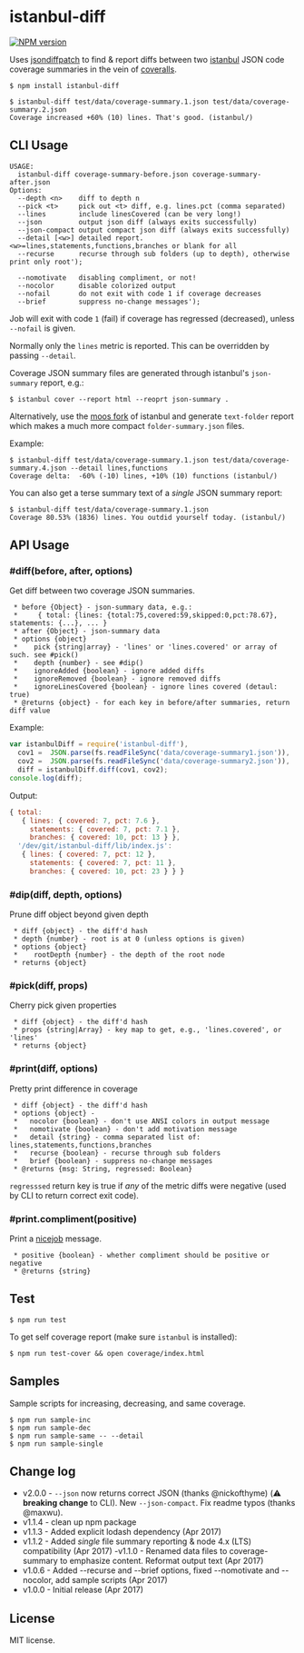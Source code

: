 istanbul-diff
=============

[![NPM version](https://img.shields.io/npm/v/wordpos.svg)](https://www.npmjs.com/package/istanbul-diff)

Uses [jsondiffpatch](https://github.com/benjamine/jsondiffpatch)
to find & report diffs between two [istanbul](https://github.com/gotwarlost/istanbul) JSON 
code coverage summaries in the vein of [coveralls](https://coveralls.io/).

```shell
$ npm install istanbul-diff
```
```shell
$ istanbul-diff test/data/coverage-summary.1.json test/data/coverage-summary.2.json
Coverage increased +60% (10) lines. That's good. (istanbul/)
```

## CLI Usage
```
USAGE:
  istanbul-diff coverage-summary-before.json coverage-summary-after.json
Options:
  --depth <n>    diff to depth n
  --pick <t>     pick out <t> diff, e.g. lines.pct (comma separated)
  --lines        include linesCovered (can be very long!)
  --json         output json diff (always exits successfully)
  --json-compact output compact json diff (always exits successfully)
  --detail [<w>] detailed report. <w>=lines,statements,functions,branches or blank for all
  --recurse      recurse through sub folders (up to depth), otherwise print only root');

  --nomotivate   disabling compliment, or not!
  --nocolor      disable colorized output
  --nofail       do not exit with code 1 if coverage decreases
  --brief        suppress no-change messages');
```
Job will exit with code `1` (fail) if coverage has regressed (decreased), unless `--nofail` is given. 

Normally only the `lines` metric is reported.  This can be overridden by passing `--detail`.

Coverage JSON summary files are generated through istanbul's `json-summary` report, e.g.:
```shell
$ istanbul cover --report html --reoprt json-summary .
```
Alternatively, use the [moos fork](https://www.npmjs.com/package/istanbul-moos) of istanbul and generate 
`text-folder` report which makes a much more compact `folder-summary.json` files.

Example:
```shell
$ istanbul-diff test/data/coverage-summary.1.json test/data/coverage-summary.4.json --detail lines,functions
Coverage delta:  -60% (-10) lines, +10% (10) functions (istanbul/)
```

You can also get a terse summary text of a _single_ JSON summary report:
 ```shell
$ istanbul-diff test/data/coverage-summary.1.json
Coverage 80.53% (1836) lines. You outdid yourself today. (istanbul/)
```

## API Usage
### #diff(before, after, options)
Get diff between two coverage JSON summaries.
```
 * before {Object} - json-summary data, e.g.:
 *     { total: {lines: {total:75,covered:59,skipped:0,pct:78.67}, statements: {...}, ... }
 * after {Object} - json-summary data
 * options {object}
 *    pick {string|array} - 'lines' or 'lines.covered' or array of such. see #pick()
 *    depth {number} - see #dip()
 *    ignoreAdded {boolean} - ignore added diffs
 *    ignoreRemoved {boolean} - ignore removed diffs
 *    ignoreLinesCovered {boolean} - ignore lines covered (detaul: true)
 * @returns {object} - for each key in before/after summaries, return diff value
```
Example:
```js
var istanbulDiff = require('istanbul-diff'),
  cov1 =  JSON.parse(fs.readFileSync('data/coverage-summary1.json')),
  cov2 =  JSON.parse(fs.readFileSync('data/coverage-summary2.json')),
  diff = istanbulDiff.diff(cov1, cov2);
console.log(diff);
```
Output:
```js
{ total:
   { lines: { covered: 7, pct: 7.6 },
     statements: { covered: 7, pct: 7.1 },
     branches: { covered: 10, pct: 13 } },
  '/dev/git/istanbul-diff/lib/index.js':
   { lines: { covered: 7, pct: 12 },
     statements: { covered: 7, pct: 11 },
     branches: { covered: 10, pct: 23 } } }
```

### #dip(diff, depth, options)
Prune diff object beyond given depth
```
 * diff {object} - the diff'd hash
 * depth {number} - root is at 0 (unless options is given)
 * options {object}
 *    rootDepth {number} - the depth of the root node
 * returns {object}
```

### #pick(diff, props)
Cherry pick given properties
```
 * diff {object} - the diff'd hash
 * props {string|Array} - key map to get, e.g., 'lines.covered', or 'lines'
 * returns {object}
```

### #print(diff, options)
Pretty print difference in coverage
```
 * diff {object} - the diff'd hash
 * options {object} - 
 *   nocolor {boolean} - don't use ANSI colors in output message
 *   nomotivate {boolean} - don't add motivation message
 *   detail {string} - comma separated list of: lines,statements,functions,branches
 *   recurse {boolean} - recurse through sub folders
 *   brief {boolean} - suppress no-change messages
 * @returns {msg: String, regressed: Boolean} 
```
`regresssed` return key is true if _any_ of the metric diffs were negative (used by CLI to return correct exit code).

### #print.compliment(positive)
Print a [nicejob](https://github.com/moos/nicejob) message.
```
 * positive {boolean} - whether compliment should be positive or negative 
 * @returns {string} 
```

## Test
```shell
$ npm run test 
```

To get self coverage report (make sure `istanbul` is installed):
```shell
$ npm run test-cover && open coverage/index.html 
```

## Samples
Sample scripts for increasing, decreasing, and same coverage.
```shell
$ npm run sample-inc
$ npm run sample-dec
$ npm run sample-same -- --detail
$ npm run sample-single
```
## Change log
- v2.0.0 - `--json` now returns correct JSON (thanks @nickofthyme) (:warning: **breaking change** to CLI).  New `--json-compact`.  Fix readme typos (thanks @maxwu). 
- v1.1.4 - clean up npm package
- v1.1.3 - Added explicit lodash dependency (Apr 2017)
- v1.1.2 - Added _single_ file summary reporting & node 4.x (LTS) compatibility (Apr 2017)
-v1.1.0 - Renamed data files to coverage-summary to emphasize content.  Reformat output text (Apr 2017)
- v1.0.6 - Added --recurse and --brief options, fixed --nomotivate and --nocolor, add sample scripts (Apr 2017)
- v1.0.0 - Initial release (Apr 2017)


## License
MIT license.
